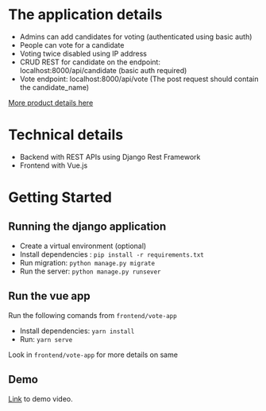 # The application details

- Admins can add candidates for voting (authenticated using basic auth)
- People can vote for a candidate
- Voting twice disabled using IP address
- CRUD REST for candidate on the endpoint: localhost:8000/api/candidate (basic auth required)
- Vote endpoint: localhost:8000/api/vote (The post request should contain the candidate_name)

[More product details here](https://docs.google.com/document/d/1A799J1TsTdoqfzb9RM6FuLdGwPA2g4mxi-ezcD3aFW0/edit?usp=sharing)

# Technical details

- Backend with REST APIs using Django Rest Framework
- Frontend with Vue.js

# Getting Started

## Running the django application
- Create a virtual environment (optional)
- Install dependencies : `pip install -r requirements.txt`
- Run migration: `python manage.py migrate`
- Run the server: `python manage.py runsever`

## Run the vue app
Run the following comands from `frontend/vote-app`

- Install dependencies: `yarn install`
- Run: `yarn serve`

Look in `frontend/vote-app` for more details on same

## Demo
[Link](https://youtu.be/K5TJPwyUrw0) to demo video.




